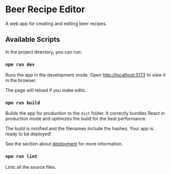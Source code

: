 # Beer Recipe Editor

A web app for creating and editing beer recipes.

## Available Scripts

In the project directory, you can run:

### `npm run dev`

Runs the app in the development mode. Open [http://localhost:5173](http://localhost:5173) to view it in the browser.

The page will reload if you make edits.

### `npm run build`

Builds the app for production to the `dist` folder. It correctly bundles React in production mode and optimizes the build for the best performance.

The build is minified and the filenames include the hashes. Your app is ready to be deployed!

See the section about [deployment](https://vitejs.dev/guide/static-deploy.html) for more information.

### `npm run lint`

Lints all the source files.
